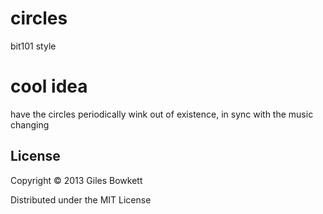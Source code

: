 # circles

bit101 style

# cool idea

have the circles periodically wink out of existence, in sync with the music
changing

## License

Copyright © 2013 Giles Bowkett

Distributed under the MIT License

